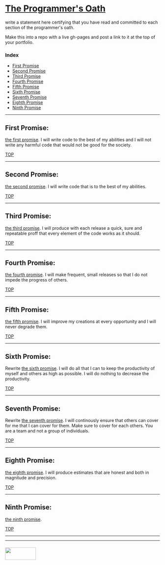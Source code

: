 # [The Programmer's Oath](https://blog.cleancoder.com/uncle-bob/2015/11/18/TheProgrammersOath.html)

write a statement here certifying that you have read and committed to each section of the programmer's oath.

Make this into a repo with a live gh-pages and post a link to it at the top of your portfolio.

### Index
* [First Promise](#first-promise)
* [Second Promise](#second-promise)
* [Third Promise](#third-promise)
* [Fourth Promise](#fourth-promise)
* [Fifth Promise](#fifth-promise)
* [Sixth Promise](#sixth-promise)
* [Seventh Promise](#seventh-promise)
* [Eighth Promise](#eigth-promise)
* [Ninth Promise](#ninth-promise)

___

## First Promise: 

[the first promise](https://www.google.be/url?sa=t&rct=j&q=&esrc=s&source=video&cd=1&cad=rja&uact=8&ved=0ahUKEwjCirufkZnaAhUMjqQKHQxPDyQQtwIIJzAA&url=https%3A%2F%2Fwww.youtube.com%2Fwatch%3Fv%3D36NgPu9OyRM&usg=AOvVaw0ou3BcQNAflHJjk6fPJw7c).  I will write code to the best of my abilities and I will not write any harmful code that would not be good for the society.

[TOP](#the-programmers-oath)

___

## Second Promise:

[the second promise](https://www.google.be/url?sa=t&rct=j&q=&esrc=s&source=video&cd=2&cad=rja&uact=8&ved=0ahUKEwjCirufkZnaAhUMjqQKHQxPDyQQtwIIKjAB&url=https%3A%2F%2Fwww.youtube.com%2Fwatch%3Fv%3DzTQ-KZB69Y0&usg=AOvVaw2IMtKImCx2O8Rm59w6VT6s). I will write code that is to the best of my abilities.  

[TOP](#the-programmers-oath)

___

## Third Promise: 

[the third promise](https://www.google.be/url?sa=t&rct=j&q=&esrc=s&source=video&cd=10&cad=rja&uact=8&ved=0ahUKEwjCirufkZnaAhUMjqQKHQxPDyQQtwIIQjAJ&url=https%3A%2F%2Fwww.youtube.com%2Fwatch%3Fv%3DsNWCmdDlmSQ&usg=AOvVaw2-KiiVggXXbYeRObWxD_r2). I will produce with each release a quick, sure and repeatable proff that every element of the code works as it should. 

[TOP](#the-programmers-oath)

___

## Fourth Promise:

[the fourth promise](https://www.google.be/url?sa=t&rct=j&q=&esrc=s&source=video&cd=5&cad=rja&uact=8&ved=0ahUKEwjCirufkZnaAhUMjqQKHQxPDyQQtwIIMzAE&url=https%3A%2F%2Fwww.youtube.com%2Fwatch%3Fv%3DWCYlSn3PtRI&usg=AOvVaw08q1MIhJnGjRy10BEm5pjk). I will make frequent, small releases so that I do not impede the progress of others.

[TOP](#the-programmers-oath)

___

## Fifth Promise:

[the fifth promise](https://www.google.be/url?sa=t&rct=j&q=&esrc=s&source=video&cd=9&cad=rja&uact=8&ved=0ahUKEwjCirufkZnaAhUMjqQKHQxPDyQQtwIIPzAI&url=https%3A%2F%2Fwww.youtube.com%2Fwatch%3Fv%3DqEeYlLmrHOc&usg=AOvVaw1yiXH31qYs202Vv6feV5Qs). I will improve my creations at every opportunity and I will never degrade them. 

[TOP](#the-programmers-oath)

___

## Sixth Promise:

Rewrite [the sixth promise](https://www.google.be/url?sa=t&rct=j&q=&esrc=s&source=video&cd=7&cad=rja&uact=8&ved=0ahUKEwjCirufkZnaAhUMjqQKHQxPDyQQtwIIOTAG&url=https%3A%2F%2Fwww.youtube.com%2Fwatch%3Fv%3DWQMku1-fDYo&usg=AOvVaw0gaYBLsB7tkoj5DVLMS-gI). I will do all that I can to keep the productivity of myself and others as high as possible. I will do nothing to decrease the productivity. 

[TOP](#the-programmers-oath)

___

## Seventh Promise:

Rewrite [the seventh promise](https://www.google.be/url?sa=t&rct=j&q=&esrc=s&source=video&cd=6&cad=rja&uact=8&ved=0ahUKEwjCirufkZnaAhUMjqQKHQxPDyQQtwIINjAF&url=https%3A%2F%2Fwww.youtube.com%2Fwatch%3Fv%3D3sU_zcebQwI&usg=AOvVaw3SQJUCL9yJUUjwhZOEHxYx). I will continously ensure that others can cover for me that I can cover for them. Make sure to cover for each others. You are a team and not a group of individuals. 

[TOP](#the-programmers-oath)

___

## Eighth Promise:

[the eighth promise](https://www.google.be/url?sa=t&rct=j&q=&esrc=s&source=video&cd=6&cad=rja&uact=8&ved=0ahUKEwjCirufkZnaAhUMjqQKHQxPDyQQtwIINjAF&url=https%3A%2F%2Fwww.youtube.com%2Fwatch%3Fv%3D3sU_zcebQwI&usg=AOvVaw3SQJUCL9yJUUjwhZOEHxYx). I will produce estimates that are honest and both in magnitude and precision. 

[TOP](#the-programmers-oath)

___

## Ninth Promise:

[the ninth promise](https://www.google.be/url?sa=t&rct=j&q=&esrc=s&source=video&cd=3&cad=rja&uact=8&ved=0ahUKEwjCirufkZnaAhUMjqQKHQxPDyQQtwIILTAC&url=https%3A%2F%2Fwww.youtube.com%2Fwatch%3Fv%3DINNvxAV8AQU&usg=AOvVaw0OT0Xnhl9K3GtnqVPQEleM). 

[TOP](#the-programmers-oath)

___
___
### <a href="http://elewa.education/blog" target="_blank"><img src="https://user-images.githubusercontent.com/18554853/34921062-506450ae-f97d-11e7-875f-6feeb26ad72d.png" width="100" height="40"/></a>
